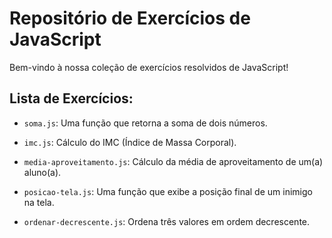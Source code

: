 # Repositório de Exercícios de JavaScript

Bem-vindo à nossa coleção de exercícios resolvidos de JavaScript! 

## Lista de Exercícios:

- `soma.js`: Uma função que retorna a soma de dois números.

- `imc.js`: Cálculo do IMC (Índice de Massa Corporal).

- `media-aproveitamento.js`: Cálculo da média de aproveitamento de um(a) aluno(a).

- `posicao-tela.js`: Uma função que exibe a posição final de um inimigo na tela.

- `ordenar-decrescente.js`: Ordena três valores em ordem decrescente.